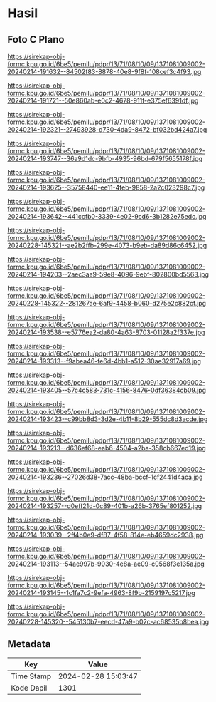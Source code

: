 # Hasil

## Foto C Plano

https://sirekap-obj-formc.kpu.go.id/6be5/pemilu/pdpr/13/71/08/10/09/1371081009002-20240214-191632--84502f83-8878-40e8-9f8f-108cef3c4f93.jpg

https://sirekap-obj-formc.kpu.go.id/6be5/pemilu/pdpr/13/71/08/10/09/1371081009002-20240214-191721--50e860ab-e0c2-4678-911f-e375ef6391df.jpg

https://sirekap-obj-formc.kpu.go.id/6be5/pemilu/pdpr/13/71/08/10/09/1371081009002-20240214-192321--27493928-d730-4da9-8472-bf032bd424a7.jpg

https://sirekap-obj-formc.kpu.go.id/6be5/pemilu/pdpr/13/71/08/10/09/1371081009002-20240214-193747--36a9d1dc-9bfb-4935-96bd-679f5655178f.jpg

https://sirekap-obj-formc.kpu.go.id/6be5/pemilu/pdpr/13/71/08/10/09/1371081009002-20240214-193625--35758440-ee11-4feb-9858-2a2c023298c7.jpg

https://sirekap-obj-formc.kpu.go.id/6be5/pemilu/pdpr/13/71/08/10/09/1371081009002-20240214-193642--441ccfb0-3339-4e02-9cd6-3b1282e75edc.jpg

https://sirekap-obj-formc.kpu.go.id/6be5/pemilu/pdpr/13/71/08/10/09/1371081009002-20240228-145321--ae2b2ffb-299e-4073-b9eb-da89d86c6452.jpg

https://sirekap-obj-formc.kpu.go.id/6be5/pemilu/pdpr/13/71/08/10/09/1371081009002-20240214-194203--2aec3aa9-59e8-4096-9ebf-802800bd5563.jpg

https://sirekap-obj-formc.kpu.go.id/6be5/pemilu/pdpr/13/71/08/10/09/1371081009002-20240228-145322--281267ae-6af9-4458-b060-d275e2c882cf.jpg

https://sirekap-obj-formc.kpu.go.id/6be5/pemilu/pdpr/13/71/08/10/09/1371081009002-20240214-193538--e5776ea2-da80-4a63-8703-01128a2f337e.jpg

https://sirekap-obj-formc.kpu.go.id/6be5/pemilu/pdpr/13/71/08/10/09/1371081009002-20240214-193313--f9abea46-fe6d-4bb1-a512-30ae32917a69.jpg

https://sirekap-obj-formc.kpu.go.id/6be5/pemilu/pdpr/13/71/08/10/09/1371081009002-20240214-193405--57c4c583-731c-4156-8476-0df36384cb09.jpg

https://sirekap-obj-formc.kpu.go.id/6be5/pemilu/pdpr/13/71/08/10/09/1371081009002-20240214-193423--c99bb8d3-3d2e-4b11-8b29-555dc8d3acde.jpg

https://sirekap-obj-formc.kpu.go.id/6be5/pemilu/pdpr/13/71/08/10/09/1371081009002-20240214-193213--d636ef68-eab6-4504-a2ba-358cb667ed19.jpg

https://sirekap-obj-formc.kpu.go.id/6be5/pemilu/pdpr/13/71/08/10/09/1371081009002-20240214-193236--27026d38-7acc-48ba-bccf-1cf2441d4aca.jpg

https://sirekap-obj-formc.kpu.go.id/6be5/pemilu/pdpr/13/71/08/10/09/1371081009002-20240214-193257--d0eff21d-0c89-401b-a26b-3765ef801252.jpg

https://sirekap-obj-formc.kpu.go.id/6be5/pemilu/pdpr/13/71/08/10/09/1371081009002-20240214-193039--2ff4b0e9-df87-4f58-814e-eb4659dc2938.jpg

https://sirekap-obj-formc.kpu.go.id/6be5/pemilu/pdpr/13/71/08/10/09/1371081009002-20240214-193113--54ae997b-9030-4e8a-ae09-c0568f3e135a.jpg

https://sirekap-obj-formc.kpu.go.id/6be5/pemilu/pdpr/13/71/08/10/09/1371081009002-20240214-193145--1c1fa7c2-9efa-4963-8f9b-2159197c5217.jpg

https://sirekap-obj-formc.kpu.go.id/6be5/pemilu/pdpr/13/71/08/10/09/1371081009002-20240228-145320--545130b7-eecd-47a9-b02c-ac68535b8bea.jpg


## Metadata

| Key        | Value               |
| ---------- | ------------------- |
| Time Stamp | 2024-02-28 15:03:47 |
| Kode Dapil | 1301                |



